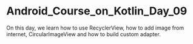 # Android_Course_on_Kotlin_Day_09
On this day, we learn how to use RecyclerView, how to add image from internet, CircularImageView and how to build custom adapter.
